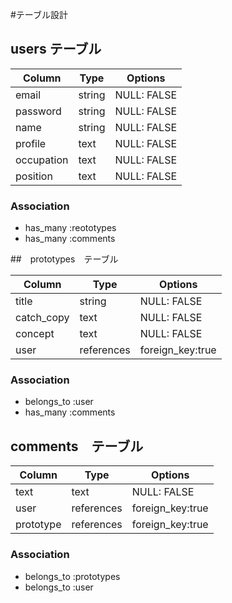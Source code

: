 #テーブル設計

## users テーブル

| Column     | Type   | Options     |
| ---------- | ------ | ----------- |
| email      | string | NULL: FALSE |
| password   | string | NULL: FALSE |
| name       | string | NULL: FALSE |
| profile    | text   | NULL: FALSE |
| occupation | text   | NULL: FALSE |
| position   | text   | NULL: FALSE |

### Association

* has_many :reototypes
* has_many :comments

##　prototypes　テーブル

| Column     | Type          | Options          |
| ---------- | ------------- | ---------------- |
| title      | string        | NULL: FALSE      |  
| catch_copy | text          | NULL: FALSE      |
| concept    | text          | NULL: FALSE      |
| user       | references    | foreign_key:true |

### Association

* belongs_to :user
* has_many :comments

## comments　テーブル

| Column    | Type       | Options          |
| --------- | ---------- | ---------------- |
| text      | text       | NULL: FALSE      |
| user      | references | foreign_key:true |
| prototype | references | foreign_key:true |

### Association

* belongs_to :prototypes
* belongs_to :user